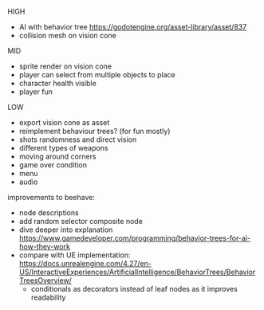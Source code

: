 HIGH
- AI with behavior tree https://godotengine.org/asset-library/asset/837
- collision mesh on vision cone

MID
- sprite render on vision cone
- player can select from multiple objects to place
- character health visible
- player fun

LOW
- export vision cone as asset
- reimplement behaviour trees? (for fun mostly)
- shots randomness and direct vision
- different types of weapons
- moving around corners
- game over condition
- menu
- audio

improvements to beehave:
- node descriptions
- add random selector composite node 
- dive deeper into explanation https://www.gamedeveloper.com/programming/behavior-trees-for-ai-how-they-work
- compare with UE implementation: https://docs.unrealengine.com/4.27/en-US/InteractiveExperiences/ArtificialIntelligence/BehaviorTrees/BehaviorTreesOverview/
  - conditionals as decorators instead of leaf nodes as it improves readability